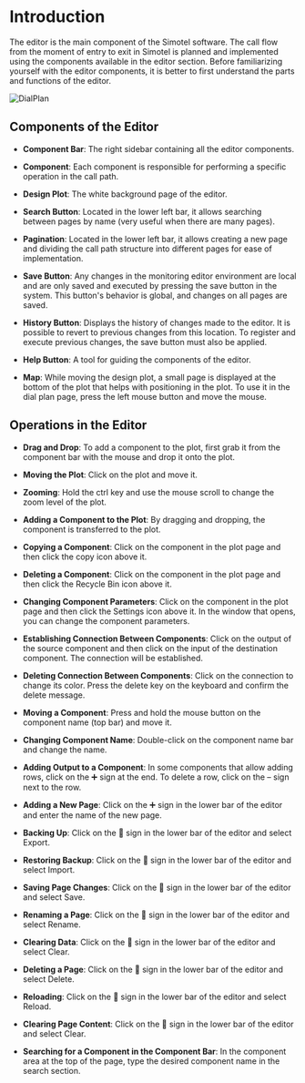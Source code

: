# Introduction

The editor is the main component of the Simotel software. The call flow from the moment of entry to exit in Simotel is planned and implemented using the components available in the editor section. Before familiarizing yourself with the editor components, it is better to first understand the parts and functions of the editor.

![DialPlan](/img/dialplan.png/)

## Components of the Editor

- **Component Bar**: The right sidebar containing all the editor components.

- **Component**: Each component is responsible for performing a specific operation in the call path.

- **Design Plot**: The white background page of the editor.

- **Search Button**: Located in the lower left bar, it allows searching between pages by name (very useful when there are many pages).

- **Pagination**: Located in the lower left bar, it allows creating a new page and dividing the call path structure into different pages for ease of implementation.

- **Save Button**: Any changes in the monitoring editor environment are local and are only saved and executed by pressing the save button in the system. This button's behavior is global, and changes on all pages are saved.

- **History Button**: Displays the history of changes made to the editor. It is possible to revert to previous changes from this location. To register and execute previous changes, the save button must also be applied.

- **Help Button**: A tool for guiding the components of the editor.

- **Map**: While moving the design plot, a small page is displayed at the bottom of the plot that helps with positioning in the plot. To use it in the dial plan page, press the left mouse button and move the mouse.

## Operations in the Editor

- **Drag and Drop**: To add a component to the plot, first grab it from the component bar with the mouse and drop it onto the plot.

- **Moving the Plot**: Click on the plot and move it.

- **Zooming**: Hold the ctrl key and use the mouse scroll to change the zoom level of the plot.

- **Adding a Component to the Plot**: By dragging and dropping, the component is transferred to the plot.

- **Copying a Component**: Click on the component in the plot page and then click the copy icon above it.

- **Deleting a Component**: Click on the component in the plot page and then click the Recycle Bin icon above it.

- **Changing Component Parameters**: Click on the component in the plot page and then click the Settings icon above it. In the window that opens, you can change the component parameters.

- **Establishing Connection Between Components**: Click on the output of the source component and then click on the input of the destination component. The connection will be established.

- **Deleting Connection Between Components**: Click on the connection to change its color. Press the delete key on the keyboard and confirm the delete message.

- **Moving a Component**: Press and hold the mouse button on the component name (top bar) and move it.

- **Changing Component Name**: Double-click on the component name bar and change the name.

- **Adding Output to a Component**: In some components that allow adding rows, click on the ➕ sign at the end. To delete a row, click on the – sign next to the row.

- **Adding a New Page**: Click on the ➕ sign in the lower bar of the editor and enter the name of the new page.

- **Backing Up**: Click on the 🔼 sign in the lower bar of the editor and select Export.

- **Restoring Backup**: Click on the 🔼 sign in the lower bar of the editor and select Import.

- **Saving Page Changes**: Click on the 🔼 sign in the lower bar of the editor and select Save.

- **Renaming a Page**: Click on the 🔼 sign in the lower bar of the editor and select Rename.

- **Clearing Data**: Click on the 🔼 sign in the lower bar of the editor and select Clear.

- **Deleting a Page**: Click on the 🔼 sign in the lower bar of the editor and select Delete.

- **Reloading**: Click on the 🔼 sign in the lower bar of the editor and select Reload.

- **Clearing Page Content**: Click on the 🔼 sign in the lower bar of the editor and select Clear.

- **Searching for a Component in the Component Bar**: In the component area at the top of the page, type the desired component name in the search section.